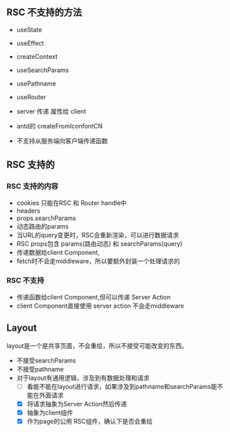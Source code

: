 ## RSC 不支持的方法

- useState
- useEffect
- createContext


- useSearchParams
- usePathname
- useRouter

- server 传递 属性给 client
- antd的 createFromIconfontCN
- 不支持从服务端向客户端传递函数

## RSC 支持的

[//]: # (- useCallback)

### RSC 支持的内容

- cookies 只能在RSC 和 Router handle中
- headers
- props.searchParams
- 动态路由的params
- 当URL的query变更时，RSC会重新渲染，可以进行数据请求
- RSC props包含 params(路由动态) 和 searchParams(query)
- 传递数据给client Component,
- fetch时不会走middleware，所以要额外封装一个处理请求的

### RSC 不支持

- 传递函数给client Component,但可以传递 Server Action
- client Component直接使用 server action 不会走middleware

## Layout

layout是一个是共享页面，不会重绘，所以不接受可能改变的东西。

- 不接受searchParams
- 不接受pathname
- 对于layout有通用逻辑，涉及到有数据处理和请求
    - [ ] 看能不能在layout进行请求，如果涉及到pathname和searchParams能不能在外面请求
    - [x] 将请求抽象为Server Action然后传递
    - [x] 抽象为client组件
    - [x] 作为page的公用 RSC组件，确认下是否会重绘
